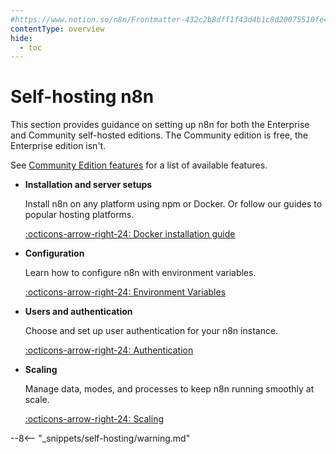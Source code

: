 ```yaml
---
#https://www.notion.so/n8n/Frontmatter-432c2b8dff1f43d4b1c8d20075510fe4
contentType: overview
hide:
  - toc
---
```


# Self-hosting n8n

This section provides guidance on setting up n8n for both the Enterprise and Community self-hosted editions. The Community edition is free, the Enterprise edition isn't. 

See [Community Edition features](/hosting/community-edition-features/) for a list of available features. 

<div class="grid-cards-vertical cards" markdown>

- __Installation and server setups__

	Install n8n on any platform using npm or Docker. Or follow our guides to popular hosting platforms.

	[:octicons-arrow-right-24: Docker installation guide](/hosting/installation/docker/)

- __Configuration__

	Learn how to configure n8n with environment variables.

	[:octicons-arrow-right-24: Environment Variables](/hosting/configuration/environment-variables/)

- __Users and authentication__

	Choose and set up user authentication for your n8n instance.

	[:octicons-arrow-right-24: Authentication](/hosting/configuration/user-management-self-hosted/)

- __Scaling__

	Manage data, modes, and processes to keep n8n running smoothly at scale.

	[:octicons-arrow-right-24: Scaling](/hosting/scaling/queue-mode/)

</div>

--8<-- "_snippets/self-hosting/warning.md"
